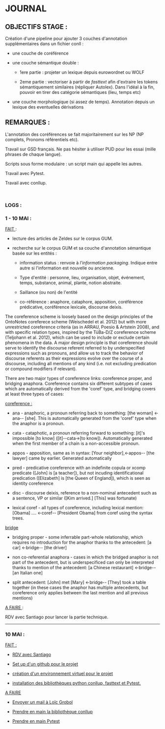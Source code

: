 # JOURNAL


## OBJECTIFS STAGE :

Création d'une pipeline pour ajouter 3 couches d'annotation supplémentaires dans un fichier conll :

- une couche de coréférence

- une couche sémantique double :

    - 1ere partie : projeter un lexique depuis eurowordnet ou WOLF

    - 2eme partie : vectoriser à partir de *fasttext* afin d'extraire les tokens sémantiquement similaires (répliquer Autolex). Dans l'idéal à la fin, pouvoir en tirer des catégorie sémantiques (lieu, temps etc)

- une couche morphologique (si assez de temps). Annotation depuis un lexique des eventuelles dérivations


## REMARQUES :

L'annotation des coréférences se fait majoritairement sur les NP (NP complets, Pronoms référentiels etc).

Travail sur GSD français. Ne pas hésiter à utiliser PUD pour les essai (mille phrases de chaque langue).

Scripts sous forme modulaire : un script main qui appelle les autres.

Travail avec Pytest.

Travail avec conllup.

<br>

### LOGS :

### 1 - 10 MAI :

<u> FAIT </u> :

- lecture des articles de Zeldes sur le corpus GUM.

- recherche sur le corpus GUM et sa couche d'annotation sémantique basée sur les entités :

    - information status : renvoie à *l'information packaging*. Indique entre autre si l'information est nouvelle ou ancienne.

    - Type d'entité : personne, lieu, organisation, objet, événement, temps, substance, animal, plante, notion abstraite.

    - Saillance (ou non) de l'entité

    - co-référence : anaphore, cataphore, apposition, coréférence prédicative, coréférence lexicale, discourse deixis.


The coreference scheme is loosely based on the design principles of the OntoNotes coreferece scheme (Weischedel et al. 2012) but with more unrestricted coreference criteria (as in ARRAU, Poesio & Artstein 2008), and with specific relation types, inspired by the TüBa-D/Z coreference scheme (Teljohann et al. 2012), which can be used to include or exclude certain phenomena in the data. A major design principle is that coreference should serve to identify the discourse referent referred to by underspecified expressions such as pronouns, and allow us to track the behavior of discourse referents as their expressions evolve over the course of a discourse, including all mentions of any kind (i.e. not excluding predication or compound modifiers if relevant).

There are two major types of coreference links: coreference proper, and bridging anaphora. Coreference contains six different subtypes of cases which are automatically derived from the 'coref' type, and bridging covers at least three types of cases:

<u>coreference :</u>

- ana - anaphoric, a pronoun referring back to something: [the woman] <-ana-- [she]. This is automatically generated from the 'coref' type when the anaphor is a pronoun.

- cata - cataphotic, a pronoun referring forward to something: [it]'s impossible [to know] ([it]--cata->[to know]). Automatically generated when the first member of a chain is a non-accessible pronoun.

- appos - apposition, same as in syntax: [Your neighbor],<-appos-- [the lawyer] came by earlier. Generated automatically

- pred - predicative coreference with an indefinite copula or xcomp predicate ([John] is [a teacher]), but not incuding identificational predication ([Elizabeth] is [the Queen of England]), which is seen as identity coreference

- disc - discourse deixis, reference to a non-nominal antecedent such as a sentence, VP or similar ([Kim arrived.] [This] was fortunate)

- lexical coref - all types of coreference, including lexical mention: [Obama] .... <-coref-- [President Obama] from coref using the syntax trees.

<u> bridge </u>

- bridging proper - some inferrable part-whole relationship, which requires no introduction for the anaphor thanks to the antecedent: [a car] <-bridge-- [the driver]

- non co-referential anaphora - cases in which the bridged anaphor is not part of the antecedent, but is underspecificed can only be interpreted thanks to mention of the antecedent: [a Chinese restaurant] <-bridge-- [an Italian one]

- split antecedent: [John] met [Mary] <-bridge-- [They] took a table together (in these cases the anaphor has multiple antecedents, but coreference only applies between the last mention and all previous mentions)

<u> A FAIRE </u> :

RDV avec Santiago pour lancer la partie technique.

_____________________________________________________________________________
### 10 MAI :
<u> FAIT <u> :

- RDV avec Santiago

- Set up d'un github pour le projet

- création d'un environnement virtuel pour le projet

- installation des bibliothèques python conllup, fasttext et Pytest.

<u> A FAIRE </u>

- Envoyer un mail à Loïc Grobol

- Prendre en main la bibliothèque conllup

- Prendre en main Pytest

